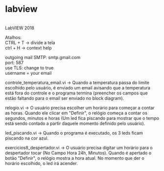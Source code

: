 # labview
<br>
LabVIEW 2018 <br>

Atalhos:<br>
CTRL + T -> divide a tela <br>
ctrl + H -> context help <br>


outgoing mail SMTP: smtp.gmail.com <br>
port: 587 <br>
use TLS: change to true <br> 
username = your email <br> 

controle_temperatura_email.vi -> Quando a temperatura passa do limite escolhido pelo usuário, é enviado um email avisando que a temperatura está fora do controle e o programa termina (preencher os campos que estão faltando para o email ser enviado no block diagram). <br>

relogio.vi -> O usuário precisa escolher um horário para começar a contar as horas. Quando ele clicar em "Definir", o relógio começa a contar os segundos, minutos e horas (Um led fica piscando para mostrar que o tempo está sendo contado a partir daquele momento definido pelo usuário). <br>

led_piscando.vi -> Quando o programa é executado, os 3 leds ficam piscando na cor azul. <br>

exercicios8_despertador.vi -> O usuário precisa digitar um horário para o despertador tocar (No Campo Hora 24h, Minutos). Quando é apertado o botão "Definir", o relógio mostra a hora atual. No momento que der o horário escolhido, o led irá acender. <br> 
